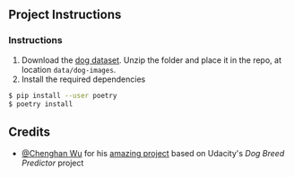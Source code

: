 
## Project Instructions

### Instructions

1. Download the [dog dataset](https://s3-us-west-1.amazonaws.com/udacity-aind/dog-project/dogImages.zip).  Unzip the folder and place it in the repo, at location `data/dog-images`. 
2. Install the required dependencies
```bash
$ pip install --user poetry
$ poetry install
```

## Credits

* [@Chenghan Wu](https://github.com/henry32144) for his [amazing project](https://github.com/henry32144/udacity-mlnd-dog-project) based on Udacity's _Dog Breed Predictor_ project 